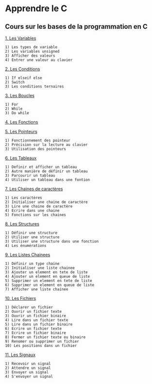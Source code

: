 # Apprendre le C
## Cours sur les bases de la programmation en C

[1. Les Variables](https://github.com/Nzosim/Apprendre-le-C/blob/main/Variables.c)

    1) Les types de variable
    2) Les variables unsigned
    3) Afficher des valeurs
    4) Entrer une valeur au clavier

[2. Les Conditions](https://github.com/Nzosim/Apprendre-le-C/blob/main/Conditions.c)

    1) If elseif else
    2) Switch
    3) Les conditions ternaires

[3. Les Boucles](https://github.com/Nzosim/Apprendre-le-C/blob/main/Boucles.c)

    1) For
    2) While
    3) Do while

[4. Les Fonctions](https://github.com/Nzosim/Apprendre-le-C/blob/main/Fonctions.c)

[5. Les Pointeurs](https://github.com/Nzosim/Apprendre-le-C/blob/main/Pointeurs.c)

    1) Fonctionnement des pointeur
    2) Précision sur la lecture au clavier
    3) Utilisation des pointeurs

[6. Les Tableaux](https://github.com/Nzosim/Apprendre-le-C/blob/main/Tableaux.c)

    1) Definir et afficher un tableau
    2) Autre manière de définir un tableau
    3) Parcourir un tableau
    4) Utiliser un tableau dans une fontion

[7. Les Chaines de caractères](https://github.com/Nzosim/Apprendre-le-C/blob/main/ChainesDeCaracteres.c)

    1) Les caractères
    2) Initialiser une chaine de caractère
    3) Lire une chaine de caractère
    4) Ecrire dans une chaine
    5) Fonctions sur les chaines

[8. Les Structures](https://github.com/Nzosim/Apprendre-le-C/blob/main/Structures.c)

    1) Définir une structure
    2) Utiliser une structure
    3) Utiliser une structure dans une fonction
    4) Les énumérations

[9. Les Listes Chainees](https://github.com/Nzosim/Apprendre-le-C/blob/main/ListesChainees.c)
    
    1) Définir un type chaine
    2) Initialiser une liste chainee
    3) Ajouter un element en tete de liste
    4) Ajouter un element en queue de liste
    5) Supprimer un element en tete de liste
    6) Supprimer un element en queue de liste
    7) Afficher une liste chainee

[10. Les Fichiers](https://github.com/Nzosim/Apprendre-le-C/blob/main/Fichiers.c)

    1) Déclarer un fichier
    2) Ouvrir un fichier texte
    3) Ouvrir un fichier binaire
    4) Lire dans un fichier texte
    5) Lire dans un fichier binaire
    6) Ecrire un fichier texte
    7) Ecrire un fichier binaire
    8) Fermer un fichier texte ou binaire
    9) Renomer ou supprimer un fichier
    10) Les positions dans un fichier

[11. Les Signaux](https://github.com/Nzosim/Apprendre-le-C/blob/main/Signaux.c)

    1) Recevoir un signal
    2) Attendre un signal
    3) Envoyer un signal
    4) S'envoyer un signal